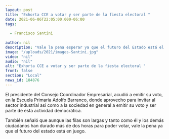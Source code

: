 ```yaml
---
layout: post
title: "Exhorta CCE a votar y ser parte de la fiesta electoral "
date: 2021-06-06T22:05:00.000-06:00
tags:
  
  - Francisco Santini
  
author: nil
description: "Vale la pena esperar ya que el futuro del Estado está el peligro"
image: "/uploads/2021/images-Santini.jpg"
video: "nil"
audio: "nil"
alt: "Exhorta CCE a votar y ser parte de la fiesta electoral "
front: false
section: "Local"
news_id: 184876
---
```


El presidente del Consejo Coordinador Empresarial, acudió a emitir su voto, en la Escuela Primaria Adolfo Barranco, donde aprovecho para invitar al sector industrial así como a la sociedad en general a emitir su voto y ser parte de esta actividad democrática. 

También señaló que aunque las filas son largas y tanto como él y los demás ciudadanos han durado más de dos horas para poder votar, vale la pena ya que el futuro del estado está en juego.